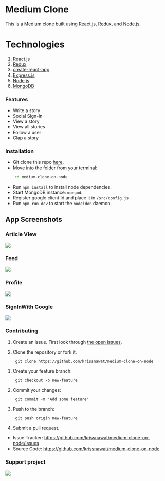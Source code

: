 # Medium Clone

This is a [Medium](https://medium.com) clone built using [React.js](https://reactjs.org), [Redux](https://redux.js.org), and [Node.js](https://nodejs.org).

# Technologies

1. [React.js](https://reactjs.org)
1. [Redux](https://redux.js.org)
1. [create-react-app](https://github.com/facebook/create-react-app)
1. [Express.js](https://expressjs.com)
1. [Node.js](https://nodejs.org)
1. [MongoDB](https://mongodb.com)

### Features

- Write a story
- Social Sign-in
- View a story
- View all stories
- Follow a user
- Clap a story

### Installation

- Git clone this repo [here](https://github.com/krissnawat/medium-clone-on-node).
- Move into the folder from your terminal:

```sh
    cd medium-clone-on-node
```

- Run `npm install` to install node dependencies.
- Start MongoDB instance: `mongod`.
- Register google client Id and place it in `/src/config.js`
- Run `npm run dev` to start the `nodeidon` daemon.

## App Screenshots

### **Article View**

![](screenshots/article_view.png)

### **Feed**

![](screenshots/feed.png)

### **Profile**

![](screenshots/profile.png)

### **SignInWith Google**

![](screenshots/signinwith.png)

### Contributing

1.  Create an issue. First look through [the open issues](https://github.com/krissnawat/medium-clone-on-node/issues).
1.  Clone the repository or fork it.

         git clone https://github.com/krissnawat/medium-clone-on-node

1)  Create your feature branch:

         git checkout -b new-feature

1)  Commit your changes:

         git commit -m 'Add some feature'

1)  Push to the branch:

         git push origin new-feature

1)  Submit a pull request.

- Issue Tracker: https://github.com/krissnawat/medium-clone-on-node/issues
- Source Code: https://github.com/krissnawat/medium-clone-on-node

### Support project

<a href="https://opencollective.com/medium-clone-on-node"><img src="https://opencollective.com/foundation-collective/backers/7/avatar"></a>
